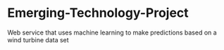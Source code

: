 # Emerging-Technology-Project
Web service that uses machine learning to make predictions based on a wind turbine data set
